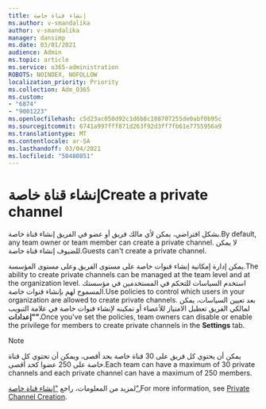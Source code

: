```yaml
---
title: إنشاء قناة خاصة
ms.author: v-smandalika
author: v-smandalika
manager: dansimp
ms.date: 03/01/2021
audience: Admin
ms.topic: article
ms.service: o365-administration
ROBOTS: NOINDEX, NOFOLLOW
localization_priority: Priority
ms.collection: Adm_O365
ms.custom:
- "6874"
- "9001223"
ms.openlocfilehash: c5d23ac050d92c1d6b8c188707255de0abf0b95c
ms.sourcegitcommit: 6741a997fff871d263f92d3ff7fb61e7755956a9
ms.translationtype: MT
ms.contentlocale: ar-SA
ms.lasthandoff: 03/04/2021
ms.locfileid: "50480851"
---
```

# <a name="create-a-private-channel"></a><span data-ttu-id="37d69-102">إنشاء قناة خاصة</span><span class="sxs-lookup"><span data-stu-id="37d69-102">Create a private channel</span></span>

<span data-ttu-id="37d69-103">بشكل افتراضي، يمكن لأي مالك فريق أو عضو في الفريق إنشاء قناة خاصة.</span><span class="sxs-lookup"><span data-stu-id="37d69-103">By default, any team owner or team member can create a private channel.</span></span> <span data-ttu-id="37d69-104">لا يمكن للضيوف إنشاء قناة خاصة.</span><span class="sxs-lookup"><span data-stu-id="37d69-104">Guests can't create a private channel.</span></span> 

<span data-ttu-id="37d69-105">يمكن إدارة إمكانية إنشاء قنوات خاصة على مستوى الفريق وعلى مستوى المؤسسة.</span><span class="sxs-lookup"><span data-stu-id="37d69-105">The ability to create private channels can be managed at the team level and at the organization level.</span></span> <span data-ttu-id="37d69-106">استخدم السياسات للتحكم في المستخدمين في مؤسستك المسموح لهم بإنشاء قنوات خاصة.</span><span class="sxs-lookup"><span data-stu-id="37d69-106">Use policies to control which users in your organization are allowed to create private channels.</span></span> <span data-ttu-id="37d69-107">بعد تعيين السياسات، يمكن لمالكي الفريق تعطيل الامتياز للأعضاء أو تمكينه لإنشاء قنوات خاصة في علامة التبويب **"إعدادات".**</span><span class="sxs-lookup"><span data-stu-id="37d69-107">Once you've set the policies, team owners can disable or enable the privilege for members to create private channels in the **Settings** tab.</span></span>

> [!NOTE]
> <span data-ttu-id="37d69-108">يمكن أن يحتوي كل فريق على 30 قناة خاصة بحد أقصى، ويمكن أن تحتوي كل قناة خاصة على 250 عضوا كحد أقصى.</span><span class="sxs-lookup"><span data-stu-id="37d69-108">Each team can have a maximum of 30 private channels and each private channel can have a maximum of 250 members.</span></span>

<span data-ttu-id="37d69-109">لمزيد من المعلومات، راجع ["إنشاء قناة خاصة".](https://docs.microsoft.com/MicrosoftTeams/private-channels#private-channel-creation)</span><span class="sxs-lookup"><span data-stu-id="37d69-109">For more information, see [Private Channel Creation](https://docs.microsoft.com/MicrosoftTeams/private-channels#private-channel-creation).</span></span>


